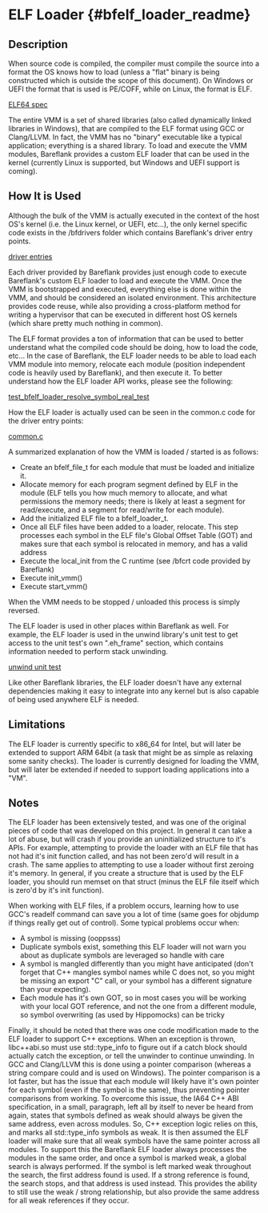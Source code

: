 # ELF Loader {#bfelf_loader_readme}

## Description

When source code is compiled, the compiler must compile the source into a format the OS knows how to load (unless a "flat" binary is being constructed which is outside the scope of this document). On Windows or UEFI the format that is used is PE/COFF, while on Linux, the format is ELF.

[ELF64 spec](https://uclibc.org/docs/elf-64-gen.pdf)

The entire VMM is a set of shared libraries (also called dynamically linked libraries in Windows), that are compiled to the ELF format using GCC or Clang/LLVM. In fact, the VMM has no "binary" executable like a typical application; everything is a shared library. To load and execute the VMM modules, Bareflank provides a custom ELF loader that can be used in the kernel (currently Linux is supported, but Windows and UEFI support is coming).

## How It is Used

Although the bulk of the VMM is actually executed in the context of the host OS's kernel (i.e. the Linux kernel, or UEFI, etc...), the only kernel specific code exists in the /bfdrivers folder which contains Bareflank's driver entry points.

[driver entries](https://github.com/Bareflank/hypervisor/tree/master/bfdrivers/src)

Each driver provided by Bareflank provides just enough code to execute Bareflank's custom ELF loader to load and execute the VMM. Once the VMM is bootstrapped and executed, everything else is done within the VMM, and should be considered an isolated environment. This architecture provides code reuse, while also providing a cross-platform method for writing a hypervisor that can be executed in different host OS kernels (which share pretty much nothing in common).

The ELF format provides a ton of information that can be used to better understand what the compiled code should be doing, how to load the code, etc... In the case of Bareflank, the ELF loader needs to be able to load each VMM module into memory, relocate each module (position independent code is heavily used by Bareflank), and then execute it. To better understand how the ELF loader API works, please see the following:

[test_bfelf_loader_resolve_symbol_real_test](https://github.com/Bareflank/hypervisor/blob/master/bfelf_loader/test/test_loader_resolve_symbol.cpp#L463)

How the ELF loader is actually used can be seen in the common.c code for the driver entry points:

[common.c](https://github.com/Bareflank/hypervisor/blob/master/bfdrivers/src/common.c)

A summarized explanation of how the VMM is loaded / started is as follows:
- Create an bfelf_file_t for each module that must be loaded and initialize it.
- Allocate memory for each program segment defined by ELF in the module (ELF tells you how much memory to allocate, and what permissions the memory needs; there is likely at least a segment for read/execute, and a segment for read/write for each module).
- Add the initialized ELF file to a bfelf_loader_t.
- Once all ELF files have been added to a loader, relocate. This step processes each symbol in the ELF file's Global Offset Table (GOT) and makes sure that each symbol is relocated in memory, and has a valid address
- Execute the local_init from the C runtime (see /bfcrt code provided by Bareflank)
- Execute init_vmm()
- Execute start_vmm()

When the VMM needs to be stopped / unloaded this process is simply reversed.

The ELF loader is used in other places within Bareflank as well. For example, the ELF loader is used in the unwind library's unit test to get access to the unit test's own ".eh_frame" section, which contains information needed to perform stack unwinding.

[unwind unit test](https://github.com/Bareflank/hypervisor/blob/master/bfunwind/test/test.cpp)

Like other Bareflank libraries, the ELF loader doesn't have any external dependencies making it easy to integrate into any kernel but is also capable of being used anywhere ELF is needed.

## Limitations

The ELF loader is currently specific to x86_64 for Intel, but will later be extended to support ARM 64bit (a task that might be as simple as relaxing some sanity checks). The loader is currently designed for loading the VMM, but will later be extended if needed to support loading applications into a "VM".

## Notes

The ELF loader has been extensively tested, and was one of the original pieces of code that was developed on this project. In general it can take a lot of abuse, but will crash if you provide an uninitialized structure to it's APIs. For example, attempting to provide the loader with an ELF file that has not had it's init function called, and has not been zero'd will result in a crash. The same applies to attempting to use a loader without first zeroing it's memory. In general, if you create a structure that is used by the ELF loader, you should run memset on that struct (minus the ELF file itself which is zero'd by it's init function).

When working with ELF files, if a problem occurs, learning how to use GCC's readelf command can save you a lot of time (same goes for objdump if things really get out of control). Some typical problems occur when:
- A symbol is missing (ooppsss)
- Duplicate symbols exist, something this ELF loader will not warn you about as duplicate symbols are leveraged so handle with care
- A symbol is mangled differently than you might have anticipated (don't forget that C++ mangles symbol names while C does not, so you might be missing an export "C" call, or your symbol has a different signature than your expecting).
- Each module has it's own GOT, so in most cases you will be working with your local GOT reference, and not the one from a different module, so symbol overwriting (as used by Hippomocks) can be tricky

Finally, it should be noted that there was one code modification made to the ELF loader to support C++ exceptions. When an exception is thrown, libc++abi.so must use std::type_info to figure out if a catch block should actually catch the exception, or tell the unwinder to continue unwinding. In GCC and Clang/LLVM this is done using a pointer comparison (whereas a string compare could and is used on Windows). The pointer comparison is a lot faster, but has the issue that each module will likely have it's own pointer for each symbol (even if the symbol is the same), thus preventing pointer comparisons from working. To overcome this issue, the IA64 C++ ABI specification, in a small, paragraph, left all by itself to never be heard from again, states that symbols defined as weak should always be given the same address, even across modules. So, C++ exception logic relies on this, and marks all std::type_info symbols as weak. It is then assumed the ELF loader will make sure that all weak symbols have the same pointer across all modules. To support this the Bareflank ELF loader always processes the modules in the same order, and once a symbol is marked weak, a global search is always performed. If the symbol is left marked weak throughout the search, the first address found is used. If a strong reference is found, the search stops, and that address is used instead. This provides the ability to still use the weak / strong relationship, but also provide the same address for all weak references if they occur.
